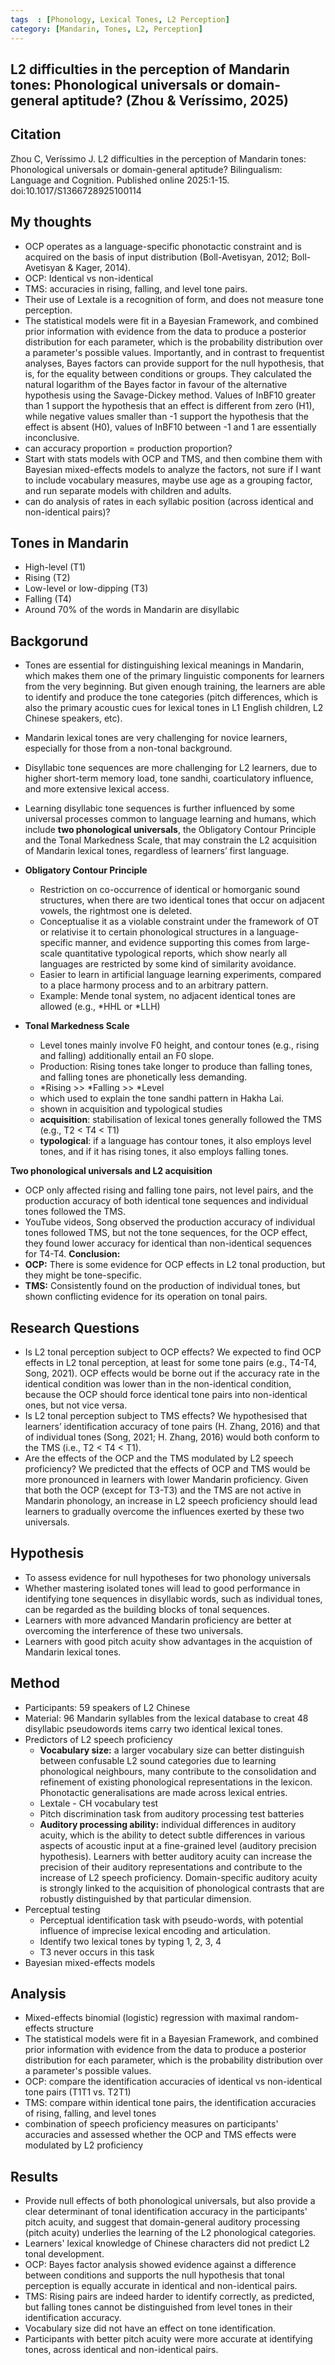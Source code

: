 ```yaml
---
tags  : [Phonology, Lexical Tones, L2 Perception]
category: [Mandarin, Tones, L2, Perception]
---
```

## L2 difficulties in the perception of Mandarin tones: Phonological universals or domain-general aptitude? (Zhou & Veríssimo, 2025)

## Citation 
Zhou C, Veríssimo J. L2 difficulties in the perception of Mandarin tones: Phonological universals or domain-general aptitude? Bilingualism: Language and Cognition. Published online 2025:1-15. doi:10.1017/S1366728925100114

## My thoughts
- OCP operates as a language-specific phonotactic constraint and is acquired on the basis of input distribution (Boll-Avetisyan, 2012; Boll-Avetisyan & Kager, 2014).
- OCP: Identical vs non-identical
- TMS: accuracies in rising, falling, and level tone pairs.
- Their use of Lextale is a recognition of form, and does not measure tone perception.
- The statistical models were fit in a Bayesian Framework, and combined prior information with evidence from the data to produce a posterior distribution for each parameter, which is the probability distribution over a parameter's possible values. Importantly, and in contrast to frequentist analyses, Bayes factors can provide support for the null hypothesis, that is, for the equality between conditions or groups. They calculated the natural logarithm of the Bayes factor in favour of the alternative hypothesis using the Savage-Dickey method. Values of InBF10 greater than 1 support the hypothesis that an effect is different from zero (H1), while negative values smaller than -1 support the hypothesis that the effect is absent (H0), values of InBF10 between -1 and 1 are essentially inconclusive.
- can accuracy proportion = production proportion?
- Start with stats models with OCP and TMS, and then combine them with Bayesian mixed-effects models to analyze the factors, not sure if I want to include vocabulary measures, maybe use age as a grouping factor, and run separate models with children and adults.
- can do analysis of rates in each syllabic position (across identical and non-identical pairs)?


## Tones in Mandarin 
- High-level (T1)
- Rising (T2)
- Low-level or low-dipping (T3)
- Falling (T4)
- Around 70% of the words in Mandarin are disyllabic
  
## Backgorund 
- Tones are essential for distinguishing lexical meanings in Mandarin, which makes them one of the primary linguistic components for learners from the very beginning. But given enough training, the learners are able to identify and produce the tone categories (pitch differences, which is also the primary acoustic cues for lexical tones in L1 English children, L2 Chinese speakers, etc).

- Mandarin lexical tones are very challenging for novice learners, especially for those from a non-tonal background. 
- Disyllabic tone sequences are more challenging for L2 learners, due to higher short-term memory load, tone sandhi, coarticulatory influence, and more extensive lexical access.

- Learning disyllabic tone sequences is further influenced by some universal processes common to language learning and humans, which include **two phonological universals**, the Obligatory Contour Principle and the Tonal Markedness Scale, that may constrain the L2 acquisition of Mandarin lexical tones, regardless of learners’ first language.
- **Obligatory Contour Principle**
  -  Restriction on co-occurrence of identical or homorganic sound structures, when there are two identical tones that occur on adjacent vowels, the rightmost one is deleted.
  -  Conceptualise it as a violable constraint under the framework of OT or relativise it to certain phonological structures in a language-specific manner, and evidence supporting this comes from large-scale quantitative typological reports, which show nearly all languages are restricted by some kind of similarity avoidance. 
  -  Easier to learn in artificial language learning experiments, compared to a place harmony process and to an arbitrary pattern.
  -  Example: Mende tonal system, no adjacent identical tones are allowed (e.g., *HHL or *LLH)
- **Tonal Markedness Scale**
  - Level tones mainly involve F0 height, and contour tones (e.g., rising and falling) additionally entail an F0 slope.
  - Production: Rising tones take longer to produce than falling tones, and falling tones are phonetically less demanding.
  - *Rising >> *Falling >> *Level
  - which used to explain the tone sandhi pattern in Hakha Lai.
  - shown in acquisition and typological studies
  - **acquisition**: stabilisation of lexical tones generally followed the TMS (e.g., T2 < T4 < T1)
  - **typological**: if a language has contour tones, it also employs level tones, and if it has rising tones, it also employs falling tones.
 
**Two phonological universals and L2 acquisition**
- OCP only affected rising and falling tone pairs, not level pairs, and the production accuracy of both identical tone sequences and individual tones followed the TMS.
- YouTube videos, Song observed the production accuracy of individual tones followed TMS, but not the tone sequences, for the OCP effect, they found lower accuracy for identical than non-identical sequences for T4-T4.
**Conclusion:**
- **OCP:** There is some evidence for OCP effects in L2 tonal production, but they might be tone-specific.
- **TMS:** Consistently found on the production of individual tones, but shown conflicting evidence for its operation on tonal pairs.

## Research Questions 
- Is L2 tonal perception subject to OCP effects? We expected to find OCP effects in L2 tonal perception, at least for some tone pairs (e.g., T4-T4, Song, 2021). OCP effects would be borne out if the accuracy rate in the identical condition was lower than in the non-identical condition, because the OCP should force identical tone pairs into non-identical ones, but not vice versa.
- Is L2 tonal perception subject to TMS effects? We hypothesised that learners’ identification accuracy of tone pairs (H. Zhang, 2016) and that of individual tones (Song, 2021; H. Zhang, 2016) would both conform to the TMS (i.e., T2 < T4 < T1).
- Are the effects of the OCP and the TMS modulated by L2 speech proficiency? We predicted that the effects of OCP and TMS would be more pronounced in learners with lower Mandarin proficiency. Given that both the OCP (except for T3-T3) and the TMS are not active in Mandarin phonology, an increase in L2 speech proficiency should lead learners to gradually overcome the influences exerted by these two universals.

## Hypothesis 
- To assess evidence for null hypotheses for two phonology universals
- Whether mastering isolated tones will lead to good performance in identifying tone sequences in disyllabic words, such as individual tones, can be regarded as the building blocks of tonal sequences.
- Learners with more advanced Mandarin proficiency are better at overcoming the interference of these two universals.
- Learners with good pitch acuity show advantages in the acquistion of Mandarin lexical tones.

## Method
- Participants: 59 speakers of L2 Chinese
- Material: 96 Mandarin syllables from the lexical database to creat 48 disyllabic pseudowords items carry two identical lexical tones.
- Predictors of L2 speech proficiency
  -  **Vocabulary size:** a larger vocabulary size can better distinguish between confusable L2 sound categories due to learning phonological neighbours, many contribute to the consolidation and refinement of existing phonological representations in the lexicon. Phonotactic generalisations are made across lexical entries.
  -  Lextale - CH vocabulary test
  -   Pitch discrimination task from auditory processing test batteries 
  -  **Auditory processing ability:** individual differences in auditory acuity, which is the ability to detect subtle differences in various aspects of acoustic input at a fine-grained level (auditory precision hypothesis). Learners with better auditory acuity can increase the precision of their auditory representations and contribute to the increase of L2 speech proficiency. Domain-specific auditory acuity is strongly linked to the acquisition of phonological contrasts that are robustly distinguished by that particular dimension.
- Perceptual testing
  - Perceptual identification task with pseudo-words, with potential influence of imprecise lexical encoding and articulation.
  - Identify two lexical tones by typing 1, 2, 3, 4
  - T3 never occurs in this task
- Bayesian mixed-effects models

## Analysis 
- Mixed-effects binomial (logistic) regression with maximal random-effects structure
- The statistical models were fit in a Bayesian Framework, and combined prior information with evidence from the data to produce a posterior distribution for each parameter, which is the probability distribution over a parameter's possible values.
- OCP: compare the identification accuracies of identical vs non-identical tone pairs (T1T1 vs. T2T1)
- TMS: compare within identical tone pairs, the identification accuracies of rising, falling, and level tones
- combination of speech proficiency measures on participants' accuracies and assessed whether the OCP and TMS effects were modulated by L2 proficiency


## Results
- Provide null effects of both phonological universals, but also provide a clear determinant of tonal identification accuracy in the participants' pitch acuity, and suggest that domain-general auditory processing (pitch acuity) underlies the learning of the L2 phonological categories.
- Learners' lexical knowledge of Chinese characters did not predict L2 tonal development.
- OCP: Bayes factor analysis showed evidence against a difference between conditions and supports the null hypothesis that tonal perception is equally accurate in identical and non-identical pairs.
- TMS: Rising pairs are indeed harder to identify correctly, as predicted, but falling tones cannot be distinguished from level tones in their identification accuracy.
- Vocabulary size did not have an effect on tone identification.
- Participants with better pitch acuity were more accurate at identifying tones, across identical and non-identical pairs. 

